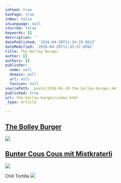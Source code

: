 ```yaml
---
inFeed: true
hasPage: true
inNav: false
inLanguage: null
starred: false
keywords: []
description: ''
datePublished: '2016-04-20T11:34:29.061Z'
dateModified: '2016-04-20T11:33:57.094Z'
title: The Bolley Burger
author: []
authors: []
publisher:
  name: null
  domain: null
  url: null
  favicon: null
sourcePath: _posts/2016-04-20-the-bolley-burger.md
published: true
url: the-bolley-burger/index.html
_type: Article

---
```

## [The Bolley Burger][0]
![](https://the-grid-user-content.s3-us-west-2.amazonaws.com/ac662ddd-9431-448b-a728-fbadb3bd9998.jpg)

## [Bunter Cous Cous mit Mistkraterli][1]
![](https://the-grid-user-content.s3-us-west-2.amazonaws.com/a84e12bb-3d6f-4e68-984d-41bc818bcd87.jpg)

Chili Tortilla
![](https://the-grid-user-content.s3-us-west-2.amazonaws.com/6d1f52ce-78bc-4278-953a-fae9d7d9c320.jpg)

[0]: https://thegrid.ai/essrezepte/the-bolley-burger/
[1]: https://thegrid.ai/essrezepte/ad679132-2433-4f82-ba3e-c6a3d32c53be/